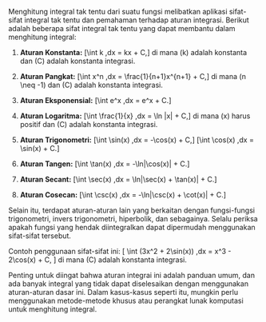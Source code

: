 Menghitung integral tak tentu dari suatu fungsi melibatkan aplikasi sifat-sifat integral tak tentu dan pemahaman terhadap aturan integrasi. Berikut adalah beberapa sifat integral tak tentu yang dapat membantu dalam menghitung integral:

1. **Aturan Konstanta:**
   \[\int k \,dx = kx + C,\]
   di mana \(k\) adalah konstanta dan \(C\) adalah konstanta integrasi.

2. **Aturan Pangkat:**
   \[\int x^n \,dx = \frac{1}{n+1}x^{n+1} + C,\]
   di mana \(n \neq -1\) dan \(C\) adalah konstanta integrasi.

3. **Aturan Eksponensial:**
   \[\int e^x \,dx = e^x + C.\]

4. **Aturan Logaritma:**
   \[\int \frac{1}{x} \,dx = \ln |x| + C,\]
   di mana \(x\) harus positif dan \(C\) adalah konstanta integrasi.

5. **Aturan Trigonometri:**
   \[\int \sin(x) \,dx = -\cos(x) + C,\]
   \[\int \cos(x) \,dx = \sin(x) + C.\]

6. **Aturan Tangen:**
   \[\int \tan(x) \,dx = -\ln|\cos(x)| + C.\]

7. **Aturan Secant:**
   \[\int \sec(x) \,dx = \ln|\sec(x) + \tan(x)| + C.\]

8. **Aturan Cosecan:**
   \[\int \csc(x) \,dx = -\ln|\csc(x) + \cot(x)| + C.\]

Selain itu, terdapat aturan-aturan lain yang berkaitan dengan fungsi-fungsi trigonometri, invers trigonometri, hiperbolik, dan sebagainya. Selalu periksa apakah fungsi yang hendak diintegralkan dapat dipermudah menggunakan sifat-sifat tersebut.

Contoh penggunaan sifat-sifat ini:
\[ \int (3x^2 + 2\sin(x)) \,dx = x^3 - 2\cos(x) + C, \]
di mana \(C\) adalah konstanta integrasi.

Penting untuk diingat bahwa aturan integrai ini adalah panduan umum, dan ada banyak integral yang tidak dapat diselesaikan dengan menggunakan aturan-aturan dasar ini. Dalam kasus-kasus seperti itu, mungkin perlu menggunakan metode-metode khusus atau perangkat lunak komputasi untuk menghitung integral.